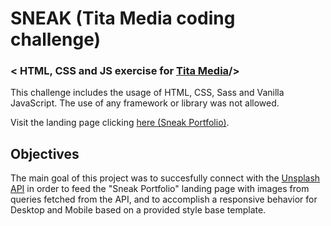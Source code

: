 # SNEAK (Tita Media coding challenge)
### < HTML, CSS and JS exercise for <a href="https://titamedia.com/" target="_blank">Tita Media</a>/>
This challenge includes the usage of HTML, CSS, Sass and Vanilla JavaScript. The use of any framework or library was not allowed.

Visit the landing page clicking <a href="https://rassaster.github.io/titaMedia-CodeChallenge/" target="_blank">here (Sneak Portfolio)</a>.

## Objectives
The main goal of this project was to succesfully connect with the <a href="https://unsplash.com/developers" target="_blank">Unsplash API</a> in order to feed the "Sneak Portfolio" landing page with images from queries fetched from the API, and to accomplish a responsive behavior for Desktop and Mobile based on a provided style base template.